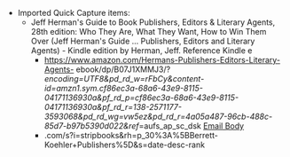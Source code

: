 - Imported Quick Capture items:
    - Jeff Herman's Guide to Book Publishers, Editors & Literary Agents, 28th edition: Who They Are, What They Want, How to Win Them Over (Jeff Herman's Guide ... Publishers, Editors and Literary Agents) - Kindle edition by Herman, Jeff. Reference Kindle e
        - https://www.amazon.com/Hermans-Publishers-Editors-Literary-Agents-
ebook/dp/B07J1XMMJ3/?_encoding=UTF8&pd_rd_w=rFbCy&content-
id=amzn1.sym.cf86ec3a-68a6-43e9-8115-04171136930a&pf_rd_p=cf86ec3a-68a6-43e9-8115-04171136930a&pf_rd_r=138-2571177-3593068&pd_rd_wg=vw5ez&pd_rd_r=4a05a487-96cb-488c-85d7-b97b5390d022&ref_=aufs_ap_sc_dsk [Email Body](https://files.todoist.com/yJrG4UpnKgLDMnqg-242pkpBK_ePumcE-GTCt6CWsOp3y4VX7IyIXq6kQKNjhsku/by/21878347/as/file.html)
        - .com/s?i=stripbooks&rh=p_30%3A%5BBerrett-Koehler+Publishers%5D&s=date-desc-rank
